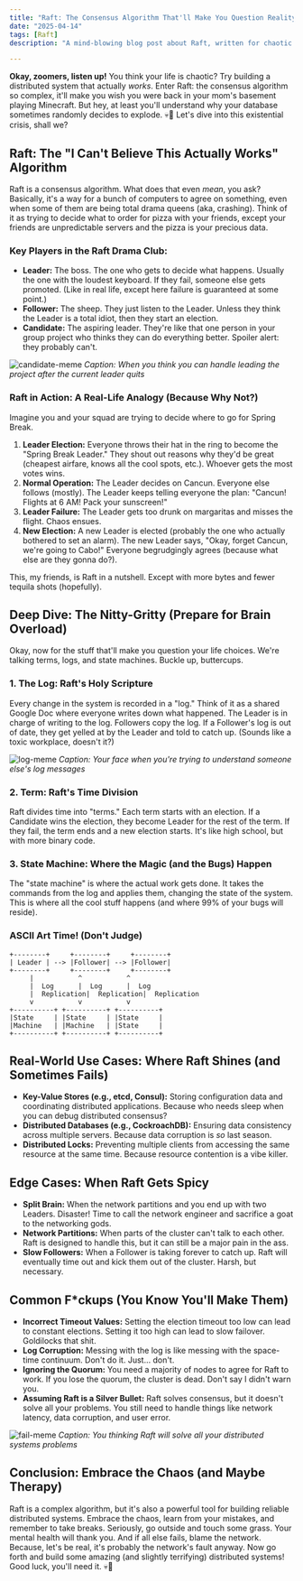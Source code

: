 ```yaml
---
title: "Raft: The Consensus Algorithm That'll Make You Question Reality (and Your Life Choices)"
date: "2025-04-14"
tags: [Raft]
description: "A mind-blowing blog post about Raft, written for chaotic Gen Z engineers. Prepare to have your brain melted, then put back together slightly wrong."

---
```


**Okay, zoomers, listen up!** You think your life is chaotic? Try building a distributed system that actually *works*. Enter Raft: the consensus algorithm so complex, it'll make you wish you were back in your mom's basement playing Minecraft. But hey, at least you'll understand why your database sometimes randomly decides to explode. 💀🙏 Let's dive into this existential crisis, shall we?

## Raft: The "I Can't Believe This Actually Works" Algorithm

Raft is a consensus algorithm. What does that even *mean*, you ask? Basically, it's a way for a bunch of computers to agree on something, even when some of them are being total drama queens (aka, crashing). Think of it as trying to decide what to order for pizza with your friends, except your friends are unpredictable servers and the pizza is your precious data.

### Key Players in the Raft Drama Club:

*   **Leader:** The boss. The one who gets to decide what happens. Usually the one with the loudest keyboard. If they fail, someone else gets promoted. (Like in real life, except here failure is guaranteed at some point.)
*   **Follower:** The sheep. They just listen to the Leader. Unless they think the Leader is a total idiot, then they start an election.
*   **Candidate:** The aspiring leader. They're like that one person in your group project who thinks they can do everything better. Spoiler alert: they probably can't.

![candidate-meme](https://i.imgflip.com/72t74w.jpg)
*Caption: When you think you can handle leading the project after the current leader quits*

### Raft in Action: A Real-Life Analogy (Because Why Not?)

Imagine you and your squad are trying to decide where to go for Spring Break.

1.  **Leader Election:** Everyone throws their hat in the ring to become the "Spring Break Leader." They shout out reasons why they'd be great (cheapest airfare, knows all the cool spots, etc.). Whoever gets the most votes wins.
2.  **Normal Operation:** The Leader decides on Cancun. Everyone else follows (mostly). The Leader keeps telling everyone the plan: "Cancun! Flights at 6 AM! Pack your sunscreen!"
3.  **Leader Failure:** The Leader gets too drunk on margaritas and misses the flight. Chaos ensues.
4.  **New Election:** A new Leader is elected (probably the one who actually bothered to set an alarm). The new Leader says, "Okay, forget Cancun, we're going to Cabo!" Everyone begrudgingly agrees (because what else are they gonna do?).

This, my friends, is Raft in a nutshell. Except with more bytes and fewer tequila shots (hopefully).

## Deep Dive: The Nitty-Gritty (Prepare for Brain Overload)

Okay, now for the stuff that'll make you question your life choices. We're talking terms, logs, and state machines. Buckle up, buttercups.

### 1. The Log: Raft's Holy Scripture

Every change in the system is recorded in a "log." Think of it as a shared Google Doc where everyone writes down what happened. The Leader is in charge of writing to the log. Followers copy the log. If a Follower's log is out of date, they get yelled at by the Leader and told to catch up. (Sounds like a toxic workplace, doesn't it?)

![log-meme](https://i.kym-cdn.com/photos/images/newsfeed/001/499/828/5dc.jpg)
*Caption: Your face when you're trying to understand someone else's log messages*

### 2. Term: Raft's Time Division

Raft divides time into "terms." Each term starts with an election. If a Candidate wins the election, they become Leader for the rest of the term. If they fail, the term ends and a new election starts. It's like high school, but with more binary code.

### 3. State Machine: Where the Magic (and the Bugs) Happen

The "state machine" is where the actual work gets done. It takes the commands from the log and applies them, changing the state of the system. This is where all the cool stuff happens (and where 99% of your bugs will reside).

### ASCII Art Time! (Don't Judge)

```
+--------+     +--------+     +--------+
| Leader | --> |Follower| --> |Follower|
+--------+     +--------+     +--------+
     |           ^           ^
     |  Log      |  Log      |  Log
     |  Replication|  Replication|  Replication
     v           v           v
+----------+ +----------+ +----------+
|State     | |State     | |State     |
|Machine   | |Machine   | |State     |
+----------+ +----------+ +----------+
```

## Real-World Use Cases: Where Raft Shines (and Sometimes Fails)

*   **Key-Value Stores (e.g., etcd, Consul):** Storing configuration data and coordinating distributed applications. Because who needs sleep when you can debug distributed consensus?
*   **Distributed Databases (e.g., CockroachDB):** Ensuring data consistency across multiple servers. Because data corruption is *so* last season.
*   **Distributed Locks:** Preventing multiple clients from accessing the same resource at the same time. Because resource contention is a vibe killer.

## Edge Cases: When Raft Gets Spicy

*   **Split Brain:** When the network partitions and you end up with two Leaders. Disaster! Time to call the network engineer and sacrifice a goat to the networking gods.
*   **Network Partitions:** When parts of the cluster can't talk to each other. Raft is designed to handle this, but it can still be a major pain in the ass.
*   **Slow Followers:** When a Follower is taking forever to catch up. Raft will eventually time out and kick them out of the cluster. Harsh, but necessary.

## Common F\*ckups (You Know You'll Make Them)

*   **Incorrect Timeout Values:** Setting the election timeout too low can lead to constant elections. Setting it too high can lead to slow failover. Goldilocks that shit.
*   **Log Corruption:** Messing with the log is like messing with the space-time continuum. Don't do it. Just... don't.
*   **Ignoring the Quorum:** You need a majority of nodes to agree for Raft to work. If you lose the quorum, the cluster is dead. Don't say I didn't warn you.
*   **Assuming Raft is a Silver Bullet:** Raft solves consensus, but it doesn't solve all your problems. You still need to handle things like network latency, data corruption, and user error.

![fail-meme](https://imgflip.com/s/meme/Mocking-Spongebob.jpg)
*Caption: You thinking Raft will solve all your distributed systems problems*

## Conclusion: Embrace the Chaos (and Maybe Therapy)

Raft is a complex algorithm, but it's also a powerful tool for building reliable distributed systems. Embrace the chaos, learn from your mistakes, and remember to take breaks. Seriously, go outside and touch some grass. Your mental health will thank you. And if all else fails, blame the network. Because, let's be real, it's probably the network's fault anyway. Now go forth and build some amazing (and slightly terrifying) distributed systems! Good luck, you'll need it. 💀🙏
